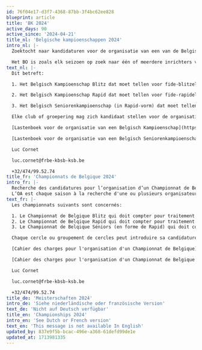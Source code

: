 ```yaml
---
id: 76f04e17-d3f7-4368-87bb-3f4bc62ee828
blueprint: article
title: 'BK 2024'
active_days: 90
active_since: '2024-04-21'
title_nl: 'Belgische kampioenschappen 2024'
intro_nl: |-
  Zoektocht naar kandidaturen voor de organisatie van een van de Belgische Kampioenschappen 2024

  Het BO is zoals elk seizoen op zoek naar één of meerdere inrichters voor de Belgische kampioenschappen
text_nl: |-
  Dit betreft:

  1. Het Belgisch Kampioenschap Blitz dat moet tellen voor fide-blitzelo-verwerking.

  2. Het Belgisch Kampioenschap Rapid dat moet tellen voor fide-rapidelo-verwerking.

  3. Het Belgisch Seniorenkampioenschap (in Rapid-vorm) dat moet tellen voor fide-rapidelo-verwerking.

  Elke club of groepering mag zich kandidaat stellen voor de organisatie van één van meerdere kampioenschappen. Meer informatie is te verkrijgen bij de Verantwoordelijke Nationale Toernooien. Elke kandidatuur dient bij hem via mail ingediend te worden in de vorm van een gemotiveerd dossier. Voor alle tornooien is dit ten laatste op 01/06/2024 waar dan in de daaropvolgende vergadering van het BO een beslissing zal genomen worden. 

  [Lastenboek voor de organisatie van een Belgisch Kampioenschap](https://storage.googleapis.com/website-kbsb-prod.appspot.com/docs/DraaiboekOrganisatieBK2024.docx)

  [Lastenboek voor de organisatie van een Belgisch Seniorenkampioenschap +50 en +65](https://storage.googleapis.com/website-kbsb-prod.appspot.com/docs/DraaiboekBKRapidSnelschaalSenioren.docx)

  Luc Cornet

  luc.cornet@frbe-kbsb-ksb.be

  +32/474/99.52.74
title_fr: 'Championnats de Belgique 2024'
intro_fr: |-
  Recherche des candidatures pour l’organisation d’un Championnat de Belgique 2024
  L’OA est chaque saison à la recherche d'une ou plusieurs organisateurs pour les championnats de Belgique.
text_fr: |-
  Les championnats suivants sont concernés:

  1. Le Championnat de Belgique Blitz qui doit compter pour traitement elo fide blitz.
  2. Le Championnat de Belqique Rapid qui doit compter pour traitement elo fide rapid.
  3. Le Championnat de Belqique Séniors (en forme de Rapid) qui doit compter pour traitement elo fide rapid.

  Chaque cercle ou groupement de cercles peut introduire sa candidature pour l’organisation d’un ou plusieurs de ces championnats. Plus de renseignements peuvent être obtenus auprès du Responsable des Tournois Nationaux. Chaque candidature doit être envoyée vers lui par mail sous forme d’un dossier motivé. Pour tous les chapionnats c’est au plus tard le 01/06/2024 après lequel l’OA prendra une décision sur la candidature lors de sa réunion prochaine.

  [Cahier des charges pour l'organisation d'un Championnat de Belgique](https://storage.googleapis.com/website-kbsb-prod.appspot.com/docs/DraaiboekBK.docxDraaiboekBK.docx)

  [Cahier des charges pour l'organisation d'un Championnat de Belgique Séniors 50+ et 65+](https://storage.googleapis.com/website-kbsb-prod.appspot.com/docs/DraaiboekBKRapidSnelschaalSenioren.docx)

  Luc Cornet

  luc.cornet@frbe-kbsb-ksb.be

  +32/474/99.52.74
title_de: 'Meisterschaften 2024'
intro_de: 'Siehe niederländische oder französische Version'
text_de: 'Nicht auf Deutsch verfügbar'
title_en: 'Championships 2024'
intro_en: 'See Dutch or French version'
text_en: 'This message is not available In English'
updated_by: 837e9f5b-bcac-496e-a368-61defd99de1e
updated_at: 1713981335
---
```

